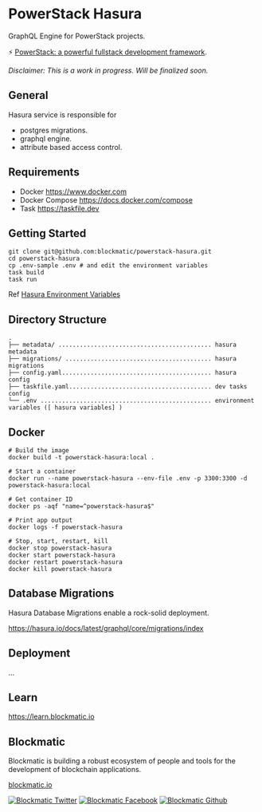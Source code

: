 # PowerStack Hasura

GraphQL Engine for PowerStack projects.

⚡️ [PowerStack: a powerful fullstack development framework](https://powerstack.xyz).

_Disclaimer: This is a work in progress. Will be finalized soon._

## General 

Hasura service is responsible for 

- postgres migrations.
- graphql engine.
- attribute based access control.

## Requirements

- Docker https://www.docker.com
- Docker Compose https://docs.docker.com/compose
- Task https://taskfile.dev

## Getting Started

```
git clone git@github.com:blockmatic/powerstack-hasura.git
cd powerstack-hasura
cp .env-sample .env # and edit the environment variables
task build
task run
```

Ref [Hasura Environment Variables](https://hasura.io/docs/latest/graphql/core/hasura-cli/config-reference/#environment-variables)

## Directory Structure

```
.
├── metadata/ ........................................... hasura metadata
├── migrations/ ......................................... hasura migrations
├── config.yaml.......................................... hasura config
├── taskfile.yaml........................................ dev tasks config
└── .env ................................................ environment variables ([ hasura variables] )
```

## Docker

```
# Build the image
docker build -t powerstack-hasura:local .

# Start a container
docker run --name powerstack-hasura --env-file .env -p 3300:3300 -d powerstack-hasura:local

# Get container ID
docker ps -aqf "name=^powerstack-hasura$"

# Print app output
docker logs -f powerstack-hasura

# Stop, start, restart, kill
docker stop powerstack-hasura
docker start powerstack-hasura
docker restart powerstack-hasura
docker kill powerstack-hasura
```

## Database Migrations

Hasura Database Migrations enable a rock-solid deployment.

https://hasura.io/docs/latest/graphql/core/migrations/index

## Deployment

...

## Learn

https://learn.blockmatic.io

## Blockmatic

Blockmatic is building a robust ecosystem of people and tools for the development of blockchain applications.

[blockmatic.io](https://blockmatic.io)

<!-- Please don't remove this: Grab your social icons from https://github.com/carlsednaoui/gitsocial -->

<!-- display the social media buttons in your README -->

[![Blockmatic Twitter][1.1]][1]
[![Blockmatic Facebook][2.1]][2]
[![Blockmatic Github][3.1]][3]

<!-- links to social media icons -->
<!-- no need to change these -->

<!-- icons with padding -->

[1.1]: http://i.imgur.com/tXSoThF.png 'twitter icon with padding'
[2.1]: http://i.imgur.com/P3YfQoD.png 'facebook icon with padding'
[3.1]: http://i.imgur.com/0o48UoR.png 'github icon with padding'

<!-- icons without padding -->

[1.2]: http://i.imgur.com/wWzX9uB.png 'twitter icon without padding'
[2.2]: http://i.imgur.com/fep1WsG.png 'facebook icon without padding'
[3.2]: http://i.imgur.com/9I6NRUm.png 'github icon without padding'

<!-- links to your social media accounts -->
<!-- update these accordingly -->

[1]: http://www.twitter.com/blockmatic_io
[2]: http://fb.me/blockmatic.io
[3]: http://www.github.com/blockmatic

<!-- Please don't remove this: Grab your social icons from https://github.com/carlsednaoui/gitsocial -->
